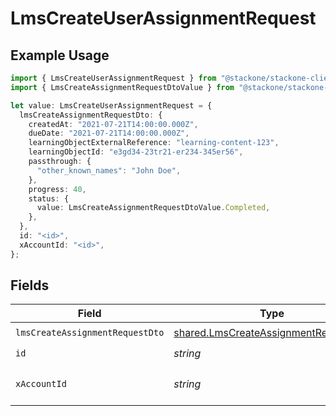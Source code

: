 # LmsCreateUserAssignmentRequest

## Example Usage

```typescript
import { LmsCreateUserAssignmentRequest } from "@stackone/stackone-client-ts/sdk/models/operations";
import { LmsCreateAssignmentRequestDtoValue } from "@stackone/stackone-client-ts/sdk/models/shared";

let value: LmsCreateUserAssignmentRequest = {
  lmsCreateAssignmentRequestDto: {
    createdAt: "2021-07-21T14:00:00.000Z",
    dueDate: "2021-07-21T14:00:00.000Z",
    learningObjectExternalReference: "learning-content-123",
    learningObjectId: "e3gd34-23tr21-er234-345er56",
    passthrough: {
      "other_known_names": "John Doe",
    },
    progress: 40,
    status: {
      value: LmsCreateAssignmentRequestDtoValue.Completed,
    },
  },
  id: "<id>",
  xAccountId: "<id>",
};
```

## Fields

| Field                                                                                               | Type                                                                                                | Required                                                                                            | Description                                                                                         |
| --------------------------------------------------------------------------------------------------- | --------------------------------------------------------------------------------------------------- | --------------------------------------------------------------------------------------------------- | --------------------------------------------------------------------------------------------------- |
| `lmsCreateAssignmentRequestDto`                                                                     | [shared.LmsCreateAssignmentRequestDto](../../../sdk/models/shared/lmscreateassignmentrequestdto.md) | :heavy_check_mark:                                                                                  | N/A                                                                                                 |
| `id`                                                                                                | *string*                                                                                            | :heavy_check_mark:                                                                                  | N/A                                                                                                 |
| `xAccountId`                                                                                        | *string*                                                                                            | :heavy_check_mark:                                                                                  | The account identifier                                                                              |